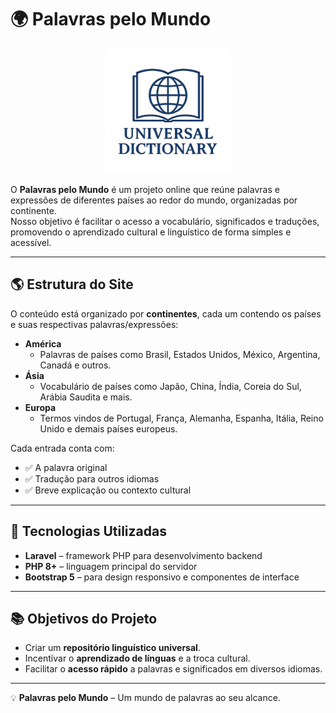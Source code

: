 # 🌍 Palavras pelo Mundo 

<p align="center">
  <img src="resources/img/logo.png" alt="Logo Palavras pelo Mundo " width="200"/>
</p>

O **Palavras pelo Mundo** é um projeto online que reúne palavras e expressões de diferentes países ao redor do mundo, organizadas por continente.  
Nosso objetivo é facilitar o acesso a vocabulário, significados e traduções, promovendo o aprendizado cultural e linguístico de forma simples e acessível.

---

## 🌎 Estrutura do Site

O conteúdo está organizado por **continentes**, cada um contendo os países e suas respectivas palavras/expressões:

- **América**  
  - Palavras de países como Brasil, Estados Unidos, México, Argentina, Canadá e outros.  
- **Ásia**  
  - Vocabulário de países como Japão, China, Índia, Coreia do Sul, Arábia Saudita e mais.  
- **Europa**  
  - Termos vindos de Portugal, França, Alemanha, Espanha, Itália, Reino Unido e demais países europeus.  

Cada entrada conta com:  
- ✅ A palavra original  
- ✅ Tradução para outros idiomas  
- ✅ Breve explicação ou contexto cultural  

---

## 🚀 Tecnologias Utilizadas

- **Laravel** – framework PHP para desenvolvimento backend  
- **PHP 8+** – linguagem principal do servidor  
- **Bootstrap 5** – para design responsivo e componentes de interface  

---

## 📚 Objetivos do Projeto

- Criar um **repositório linguístico universal**.  
- Incentivar o **aprendizado de línguas** e a troca cultural.  
- Facilitar o **acesso rápido** a palavras e significados em diversos idiomas.  

---

💡 **Palavras pelo Mundo** – Um mundo de palavras ao seu alcance.
